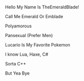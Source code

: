 Hello My Name Is TheEmeraldBlade!

Call Me Emerald Or Emblade

Polyamorous

Pansexual (Prefer Men)

Lucario Is My Favorite Pokemon

I know Lua, Haxe, C#

Sorta C++

But Yea Bye
